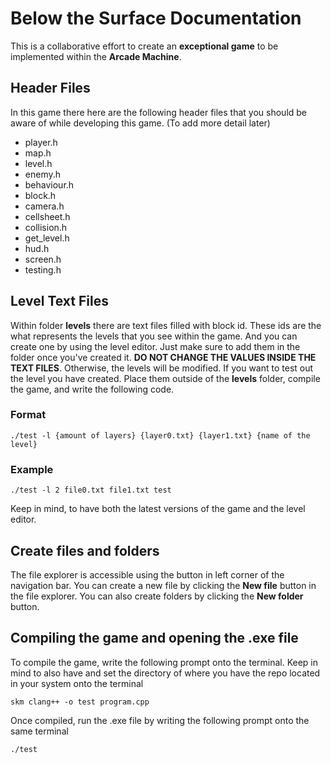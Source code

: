 # Below the Surface Documentation

This is a collaborative effort to create an **exceptional game** to be implemented within the **Arcade Machine**.


## Header Files

In this game there here are the following header files that you should be aware of while developing this game. (To add more detail later)

 - player.h
 - map.h
 - level.h
 - enemy.h
 - behaviour.h
 - block.h
 - camera.h
 - cellsheet.h
 - collision.h
 - get_level.h
 - hud.h
 - screen.h
 - testing.h
 
## Level Text Files
Within folder **levels** there are text files filled with block id. These ids are the what represents the levels that you see within the game. And you can create one by using the level editor. Just make sure to add them in the folder once you've created it. **DO NOT CHANGE THE VALUES INSIDE THE TEXT FILES**. Otherwise, the levels will be modified. If you want to test out the level you have created. Place them outside of the **levels** folder, compile the game, and write the following code.

### Format
```
./test -l {amount of layers} {layer0.txt} {layer1.txt} {name of the level}
```

### Example
```
./test -l 2 file0.txt file1.txt test
```
Keep in mind, to have both the latest versions of the game and the level editor.

## Create files and folders
The file explorer is accessible using the button in left corner of the navigation bar. You can create a new file by clicking the **New file** button in the file explorer. You can also create folders by clicking the **New folder** button.

## Compiling the game and opening the .exe file
To compile the game, write the following prompt onto the terminal. Keep in mind to also have and set the directory of where you have the repo located in your system onto the terminal 
```
skm clang++ -o test program.cpp
```
Once compiled, run the .exe file by writing the following prompt onto the same terminal
```
./test
```


